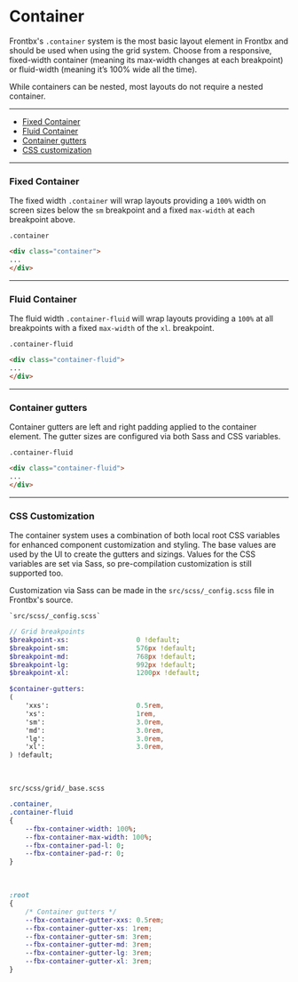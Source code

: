 # Container

Frontbx's `.container` system is the most basic layout element in Frontbx and should be used when using the grid system. Choose from a responsive, fixed-width container (meaning its max-width changes at each breakpoint) or fluid-width (meaning it’s 100% wide all the time).

While containers can be nested, most layouts do not require a nested container.

---

*   [Fixed Container](#fixed-container)
*   [Fluid Container](#fluid-container)
*   [Container gutters](#container-gutters)
*   [CSS customization](#css-customization)

---

### Fixed Container

The fixed width `.container` will wrap layouts providing a `100%` width on screen sizes below the `sm` breakpoint and a fixed `max-width` at each breakpoint above.

<div class="fbx-snippet-demo">
    <div class="parent-row-diagram"><code>.container</code></div>
    <div class="container">
        <div class="col col-9 gutter-xxs gutter-r">
            <div class="bg-pastelpink fill"></div>
        </div>
        <div class="col col-3 gutter-xxs gutter-l">
            <div class="bg-pastelblue fill"></div>
        </div>
    </div>
</div>

```html
<div class="container">
...
</div>
```

---

### Fluid Container

The fluid width `.container-fluid` will wrap layouts providing a `100%` at all breakpoints with a fixed `max-width` of the `xl`. breakpoint.

<div class="fbx-snippet-demo">
    <div class="parent-row-diagram"><code>.container-fluid</code></div>
    <div class="container-fluid">
        <div class="col col-9 gutter-xxs gutter-r">
            <div class="bg-pastelpink fill"></div>
        </div>
        <div class="col col-3 gutter-xxs gutter-l">
            <div class="bg-pastelblue fill"></div>
        </div>
    </div>
</div>

```html
<div class="container-fluid">
...
</div>
```

---

### Container gutters

Container gutters are left and right padding applied to the container element. The gutter sizes are configured via both Sass and CSS variables.

<div class="fbx-snippet-demo">
    <div class="parent-row-diagram"><code>.container-fluid</code></div>
    <div class="container-fluid highlight-gutters">
        <div class="col col-9 gutter-xxs gutter-r">
            <div class="bg-pastelpink fill"></div>
        </div>
        <div class="col col-3 gutter-xxs gutter-l">
            <div class="bg-pastelblue fill"></div>
        </div>
    </div>
</div>

```html
<div class="container-fluid">
...
</div>
```

---

### CSS Customization

The container system uses a combination of both local root CSS variables for enhanced component customization and styling. The base values are used by the UI to create the gutters and sizings. Values for the CSS variables are set via Sass, so pre-compilation customization is still supported too.

Customization via Sass can be made in the `src/scss/_config.scss` file in Frontbx's source.

```file-path
`src/scss/_config.scss`
```
```sass
// Grid breakpoints
$breakpoint-xs:                 0 !default;
$breakpoint-sm:                 576px !default;
$breakpoint-md:                 768px !default;
$breakpoint-lg:                 992px !default;
$breakpoint-xl:                 1200px !default;

$container-gutters:
(
    'xxs':                      0.5rem,
    'xs':                       1rem,
    'sm':                       3.0rem,
    'md':                       3.0rem,
    'lg':                       3.0rem,
    'xl':                       3.0rem,
) !default;
```

<br>

```file-path
src/scss/grid/_base.scss
```
```sass
.container,
.container-fluid
{
    --fbx-container-width: 100%;
    --fbx-container-max-width: 100%;
    --fbx-container-pad-l: 0;
    --fbx-container-pad-r: 0;
}
```

<br>

```css
:root
{
    /* Container gutters */
    --fbx-container-gutter-xxs: 0.5rem;
    --fbx-container-gutter-xs: 1rem;
    --fbx-container-gutter-sm: 3rem;
    --fbx-container-gutter-md: 3rem;
    --fbx-container-gutter-lg: 3rem;
    --fbx-container-gutter-xl: 3rem;
}
```
